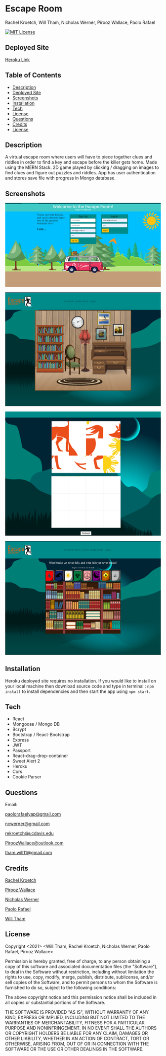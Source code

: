 # Escape Room
Rachel Kroetch, Will Tham, Nicholas Werner, Pirooz Wallace, Paolo Rafael

[![MIT License](https://img.shields.io/badge/license-MIT-blue.svg)](#license)


## Deployed Site

[Heroku Link](https://pirooz-escape-final.herokuapp.com/)

## Table of Contents
* [Description](#description)
* [Deployed Site](#deployed-site)
* [Screenshots](#screenshots)
* [Installation](#installation)
* [Tech](#tech)
* [License](#license)
* [Questions](#Questions)
* [Credits](#Credits)
* [License](#license)


## Description
A virtual escape room where users will have to piece together clues and riddles in order to find a key and escape before the killer gets home.  Made using the MERN Stack. 2D game played by clicking / dragging on images to find clues and figure out puzzles and riddles. App has user authentication and stores save file with progress in Mongo database.

## Screenshots

![Login Screen](escapeSample1.png)

![Login Screen](escapeSample2.png)

![Login Screen](escapeSample3.png)

![Login Screen](escapeSample4.png)

## Installation

Heroku deployed site requires no installation. If you would like to install on your local machine then download source code and type in terminal :
` npm install ` to install dependencies and then start the app using ` npm start `.  

## Tech

* React
* Mongoose / Mongo DB
* Bcrypt
* Bootstrap / React-Bootstrap
* Express
* JWT
* Passport
* React-drag-drop-container
* Sweet Alert 2
* Heroku
* Cors
* Cookie Parser

## Questions

Email:

paolorafaelyap@gmail.com

ncwerner@gmail.com

rekroetch@ucdavis.edu

PiroozWallace@outlook.com

tham.will11@gmail.com

## Credits

[Rachel Kroetch](https://github.com/rekroetch)

[Pirooz Wallace](https://github.com/attack-theoRy)

[Nicholas Werner](https://github.com/ncwerner85)

[Paolo Rafael](https://github.com/paolorafaelyap)

[Will Tham](https://github.com/willtham1)

## License 

Copyright <2021> <Will Tham, Rachel Kroetch, Nicholas Werner, Paolo Rafael, Pirooz Wallace>

Permission is hereby granted, free of charge, to any person obtaining a copy of this software and associated documentation files (the "Software"), to deal in the Software without restriction, including without limitation the rights to use, copy, modify, merge, publish, distribute, sublicense, and/or sell copies of the Software, and to permit persons to whom the Software is furnished to do so, subject to the following conditions:

The above copyright notice and this permission notice shall be included in all copies or substantial portions of the Software.

THE SOFTWARE IS PROVIDED "AS IS", WITHOUT WARRANTY OF ANY KIND, EXPRESS OR IMPLIED, INCLUDING BUT NOT LIMITED TO THE WARRANTIES OF MERCHANTABILITY, FITNESS FOR A PARTICULAR PURPOSE AND NONINFRINGEMENT. IN NO EVENT SHALL THE AUTHORS OR COPYRIGHT HOLDERS BE LIABLE FOR ANY CLAIM, DAMAGES OR OTHER LIABILITY, WHETHER IN AN ACTION OF CONTRACT, TORT OR OTHERWISE, ARISING FROM, OUT OF OR IN CONNECTION WITH THE SOFTWARE OR THE USE OR OTHER DEALINGS IN THE SOFTWARE.
